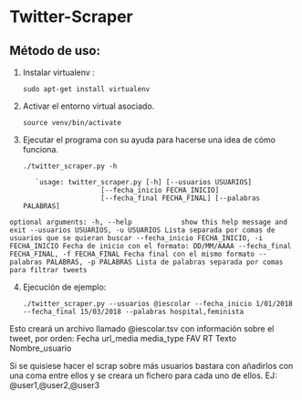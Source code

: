 # Twitter-Scraper

## Método de uso:

1. Instalar virtualenv : 

    `sudo apt-get install virtualenv`

2. Activar el entorno virtual asociado.

    `source venv/bin/activate`

3. Ejecutar el programa con su ayuda para hacerse una idea de cómo funciona.

    `./twitter_scraper.py -h`
    
          `usage: twitter_scraper.py [-h] [--usuarios USUARIOS]
                          [--fecha_inicio FECHA_INICIO]
                          [--fecha_final FECHA_FINAL] [--palabras PALABRAS]
`optional arguments:
  -h, --help            show this help message and exit
  --usuarios USUARIOS, -u USUARIOS
                        Lista separada por comas de usuarios que se quieran
                        buscar
  --fecha_inicio FECHA_INICIO, -i FECHA_INICIO
                        Fecha de inicio con el formato: DD/MM/AAAA
  --fecha_final FECHA_FINAL, -f FECHA_FINAL
                        Fecha final con el mismo formato
  --palabras PALABRAS, -p PALABRAS
                        Lista de palabras separada por comas para filtrar
                        tweets `
                        
4. Ejecución de ejemplo:

    `./twitter_scraper.py --usuarios @iescolar --fecha_inicio 1/01/2018 --fecha_final 15/03/2018 --palabras hospital,feminista`
    
    
Esto creará un archivo llamado @iescolar.tsv con información sobre el tweet, por orden:
     Fecha  url_media   media_type  FAV RT  Texto   Nombre_usuario
     
Si se quisiese hacer el scrap sobre más usuarios bastara con añadirlos con una coma entre ellos y se creara un fichero para cada uno de ellos. EJ: @user1,@user2,@user3 
